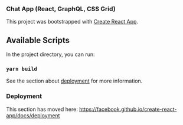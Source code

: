 ### Chat App (React, GraphQL, CSS Grid)

This project was bootstrapped with [Create React App](https://github.com/facebook/create-react-app).

## Available Scripts

In the project directory, you can run:

### `yarn build`

See the section about [deployment](https://facebook.github.io/create-react-app/docs/deployment) for more information.

### Deployment

This section has moved here: https://facebook.github.io/create-react-app/docs/deployment
